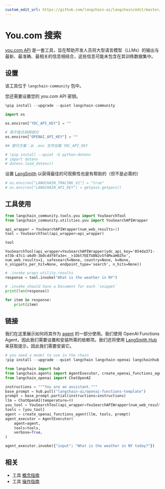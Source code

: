 ```yaml
---
custom_edit_url: https://github.com/langchain-ai/langchain/edit/master/docs/docs/integrations/tools/you.ipynb
---
```


# You.com 搜索

[you.com API](https://api.you.com) 是一套工具，旨在帮助开发人员将大型语言模型（LLMs）的输出与最新、最准确、最相关的信息相结合，这些信息可能未包含在其训练数据集中。

## 设置

该工具位于 `langchain-community` 包中。

您还需要设置您的 you.com API 密钥。


```python
%pip install --upgrade --quiet langchain-community
```


```python
import os

os.environ["YDC_API_KEY"] = ""

# 用于链式调用部分
os.environ["OPENAI_API_KEY"] = ""

## 替代方案：从 .env 文件加载 YDC_API_KEY

# !pip install --quiet -U python-dotenv
# import dotenv
# dotenv.load_dotenv()
```

设置 [LangSmith](https://smith.langchain.com/) 以获得最佳的可观察性也是有帮助的（但不是必需的）


```python
# os.environ["LANGCHAIN_TRACING_V2"] = "true"
# os.environ["LANGCHAIN_API_KEY"] = getpass.getpass()
```

## 工具使用


```python
from langchain_community.tools.you import YouSearchTool
from langchain_community.utilities.you import YouSearchAPIWrapper

api_wrapper = YouSearchAPIWrapper(num_web_results=1)
tool = YouSearchTool(api_wrapper=api_wrapper)

tool
```



```output
YouSearchTool(api_wrapper=YouSearchAPIWrapper(ydc_api_key='054da371-e73b-47c1-a6d9-3b0cddf0fa3e<__>1Obt7EETU8N2v5f4MxaH0Zhx', num_web_results=1, safesearch=None, country=None, k=None, n_snippets_per_hit=None, endpoint_type='search', n_hits=None))
```



```python
# .invoke wraps utility.results
response = tool.invoke("What is the weather in NY")

# .invoke should have a Document for each `snippet`
print(len(response))

for item in response:
    print(item)
```

## 链接

我们在这里展示如何将其作为 [agent](/docs/tutorials/agents) 的一部分使用。我们使用 OpenAI Functions Agent，因此我们需要设置和安装所需的依赖项。我们还将使用 [LangSmith Hub](https://smith.langchain.com/hub) 来获取提示，因此我们需要安装它。


```python
# you need a model to use in the chain
!pip install --upgrade --quiet langchain langchain-openai langchainhub langchain-community
```


```python
from langchain import hub
from langchain.agents import AgentExecutor, create_openai_functions_agent
from langchain_openai import ChatOpenAI

instructions = """You are an assistant."""
base_prompt = hub.pull("langchain-ai/openai-functions-template")
prompt = base_prompt.partial(instructions=instructions)
llm = ChatOpenAI(temperature=0)
you_tool = YouSearchTool(api_wrapper=YouSearchAPIWrapper(num_web_results=1))
tools = [you_tool]
agent = create_openai_functions_agent(llm, tools, prompt)
agent_executor = AgentExecutor(
    agent=agent,
    tools=tools,
    verbose=True,
)
```


```python
agent_executor.invoke({"input": "What is the weather in NY today?"})
```

## 相关

- 工具 [概念指南](/docs/concepts/#tools)
- 工具 [操作指南](/docs/how_to/#tools)